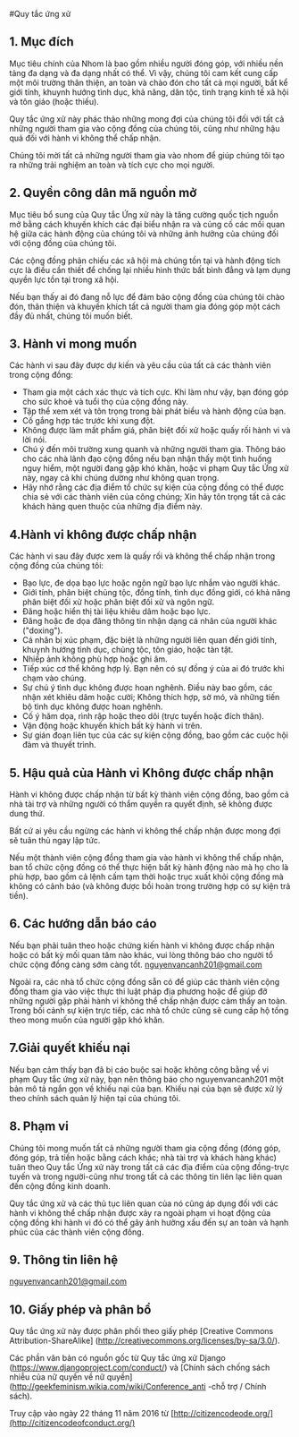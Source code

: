 #Quy tắc ứng xử

## 1. Mục đích

Mục tiêu chính của Nhom là bao gồm nhiều người đóng góp, với nhiều nền tảng đa dạng và đa dạng nhất có thể. Vì vậy, chúng tôi cam kết cung cấp một môi trường thân thiện, an toàn và chào đón cho tất cả mọi người, bất kể giới tính, khuynh hướng tình dục, khả năng, dân tộc, tình trạng kinh tế xã hội và tôn giáo (hoặc thiếu).


Quy tắc ứng xử này phác thảo những mong đợi của chúng tôi đối với tất cả những người tham gia vào cộng đồng của chúng tôi, cũng như những hậu quả đối với hành vi không thể chấp nhận.


Chúng tôi mời tất cả những người tham gia vào nhom để giúp chúng tôi tạo ra những trải nghiệm an toàn và tích cực cho mọi người.

## 2. Quyền công dân mã nguồn mở

Mục tiêu bổ sung của Quy tắc Ứng xử này là tăng cường quốc tịch nguồn mở bằng cách khuyến khích các đại biểu nhận ra và củng cố các mối quan hệ giữa các hành động của chúng tôi và những ảnh hưởng của chúng đối với cộng đồng của chúng tôi.

Các cộng đồng phản chiếu các xã hội mà chúng tồn tại và hành động tích cực là điều cần thiết để chống lại nhiều hình thức bất bình đẳng và lạm dụng quyền lực tồn tại trong xã hội.


Nếu bạn thấy ai đó đang nỗ lực để đảm bảo cộng đồng của chúng tôi chào đón, thân thiện và khuyến khích tất cả người tham gia đóng góp một cách đầy đủ nhất, chúng tôi muốn biết.

## 3. Hành vi mong muốn

Các hành vi sau đây được dự kiến ​​và yêu cầu của tất cả các thành viên trong cộng đồng:

* Tham gia một cách xác thực và tích cực. Khi làm như vậy, bạn đóng góp cho sức khoẻ và tuổi thọ của cộng đồng này.
* Tập thể xem xét và tôn trọng trong bài phát biểu và hành động của bạn.
* Cố gắng hợp tác trước khi xung đột.
* Không được làm mất phẩm giá, phân biệt đối xử hoặc quấy rối hành vi và lời nói.
* Chú ý đến môi trường xung quanh và những người tham gia. Thông báo cho các nhà lãnh đạo cộng đồng nếu bạn nhận thấy một tình huống nguy hiểm, một người đang gặp khó khăn, hoặc vi phạm Quy tắc Ứng xử này, ngay cả khi chúng dường như không quan trọng.
* Hãy nhớ rằng các địa điểm tổ chức sự kiện của cộng đồng có thể được chia sẻ với các thành viên của công chúng; Xin hãy tôn trọng tất cả các khách hàng quen thuộc của những địa điểm này.
## 4.Hành vi không được chấp nhận

Các hành vi sau đây được xem là quấy rối và không thể chấp nhận trong cộng đồng của chúng tôi:

* Bạo lực, đe dọa bạo lực hoặc ngôn ngữ bạo lực nhắm vào người khác.
* Giới tính, phân biệt chủng tộc, đồng tính, tình dục đồng giới, có khả năng phân biệt đối xử hoặc phân biệt đối xử và ngôn ngữ.
* Đăng hoặc hiển thị tài liệu khiêu dâm hoặc bạo lực.
* Đăng hoặc đe dọa đăng thông tin nhận dạng cá nhân của người khác ("doxing").
* Cá nhân bị xúc phạm, đặc biệt là những người liên quan đến giới tính, khuynh hướng tình dục, chủng tộc, tôn giáo, hoặc tàn tật.
* Nhiếp ảnh không phù hợp hoặc ghi âm.
* Tiếp xúc cơ thể không hợp lý. Bạn nên có sự đồng ý của ai đó trước khi chạm vào chúng.
* Sự chú ý tình dục không được hoan nghênh. Điều này bao gồm, các nhận xét khiêu dâm hoặc cười; Không thích hợp, sờ mó, và những tiến bộ tình dục không được hoan nghênh.
* Cố ý hăm dọa, rình rập hoặc theo dõi (trực tuyến hoặc đích thân).
* Vận động hoặc khuyến khích bất kỳ hành vi trên.
* Sự gián đoạn liên tục của các sự kiện cộng đồng, bao gồm các cuộc hội đàm và thuyết trình.

## 5. Hậu quả của Hành vi Không được chấp nhận

Hành vi không được chấp nhận từ bất kỳ thành viên cộng đồng, bao gồm cả nhà tài trợ và những người có thẩm quyền ra quyết định, sẽ không được dung thứ.

Bất cứ ai yêu cầu ngừng các hành vi không thể chấp nhận được mong đợi sẽ tuân thủ ngay lập tức.

Nếu một thành viên cộng đồng tham gia vào hành vi không thể chấp nhận, ban tổ chức cộng đồng có thể thực hiện bất kỳ hành động nào mà họ cho là phù hợp, bao gồm cả lệnh cấm tạm thời hoặc trục xuất khỏi cộng đồng mà không có cảnh báo (và không được bồi hoàn trong trường hợp có sự kiện trả tiền).

## 6. Các hướng dẫn báo cáo
Nếu bạn phải tuân theo hoặc chứng kiến ​​hành vi không được chấp nhận hoặc có bất kỳ mối quan tâm nào khác, vui lòng thông báo cho người tổ chức cộng đồng càng sớm càng tốt. nguyenvancanh201@gmail.com



Ngoài ra, các nhà tổ chức cộng đồng sẵn có để giúp các thành viên cộng đồng tham gia vào việc thực thi luật pháp địa phương hoặc để giúp đỡ những người gặp phải hành vi không thể chấp nhận được cảm thấy an toàn. Trong bối cảnh sự kiện trực tiếp, các nhà tổ chức cũng sẽ cung cấp hộ tống theo mong muốn của người gặp khó khăn.
## 7.Giải quyết khiếu nại

Nếu bạn cảm thấy bạn đã bị cáo buộc sai hoặc không công bằng về vi phạm Quy tắc ứng xử này, bạn nên thông báo cho nguyenvancanh201 một bản mô tả ngắn gọn về khiếu nại của bạn. Khiếu nại của bạn sẽ được xử lý theo chính sách quản lý hiện tại của chúng tôi.



## 8. Phạm vi

Chúng tôi mong muốn tất cả những người tham gia cộng đồng (đóng góp, đóng góp, trả tiền hoặc bằng cách khác; nhà tài trợ và khách hàng khác) tuân theo Quy tắc Ứng xử này trong tất cả các địa điểm của cộng đồng-trực tuyến và trong người-cũng như trong tất cả các thông tin liên lạc liên quan đến cộng đồng kinh doanh.

Quy tắc ứng xử và các thủ tục liên quan của nó cũng áp dụng đối với các hành vi không thể chấp nhận được xảy ra ngoài phạm vi hoạt động của cộng đồng khi hành vi đó có thể gây ảnh hưởng xấu đến sự an toàn và hạnh phúc của các thành viên cộng đồng.

## 9. Thông tin liên hệ

nguyenvancanh201@gmail.com

## 10. Giấy phép và phân bổ
Quy tắc ứng xử này được phân phối theo giấy phép [Creative Commons Attribution-ShareAlike] (http://creativecommons.org/licenses/by-sa/3.0/).

Các phần văn bản có nguồn gốc từ Quy tắc ứng xử Django (https://www.djangoproject.com/conduct/) và [Chính sách chống sách nhiễu của nữ quyền về nữ quyền] (http://geekfeminism.wikia.com/wiki/Conference_anti -chỗ trợ / Chính sách).

Truy cập vào ngày 22 tháng 11 năm 2016 từ [http://citizencodeode.org/](http://citizencodeofconduct.org/)
